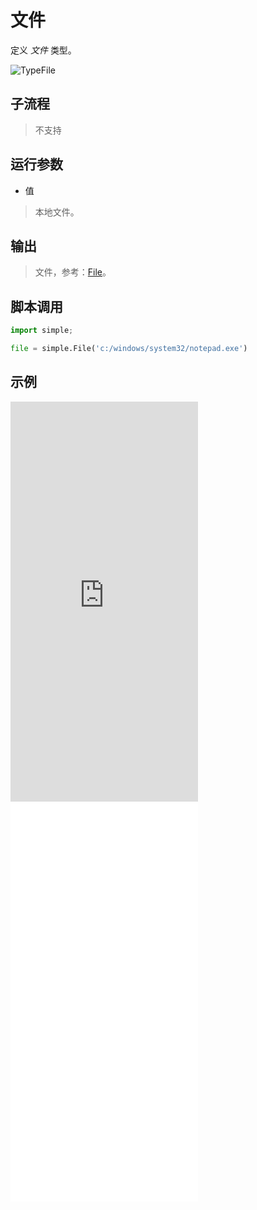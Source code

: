 # 文件 
定义 *文件* 类型。

![TypeFile](./images/06.png ':size=90%')

## 子流程
> 不支持


## 运行参数

* 值
> 本地文件。


## 输出
> 文件，参考：[File](./types/File.md)。
    


## 脚本调用

```python
import simple;

file = simple.File('c:/windows/system32/notepad.exe')

```

## 示例

<iframe type="text/html" height="640px" src="https://www.youtube.com/embed/Xc2eSlTu4mI" frameborder="0"></iframe>

<iframe src="//player.bilibili.com/player.html?bvid=BV1v5rBYGEWR&page=1&autoplay=0" height='640px' scrolling="no" frameborder="no" framespacing="0" allowfullscreen="true"></iframe>